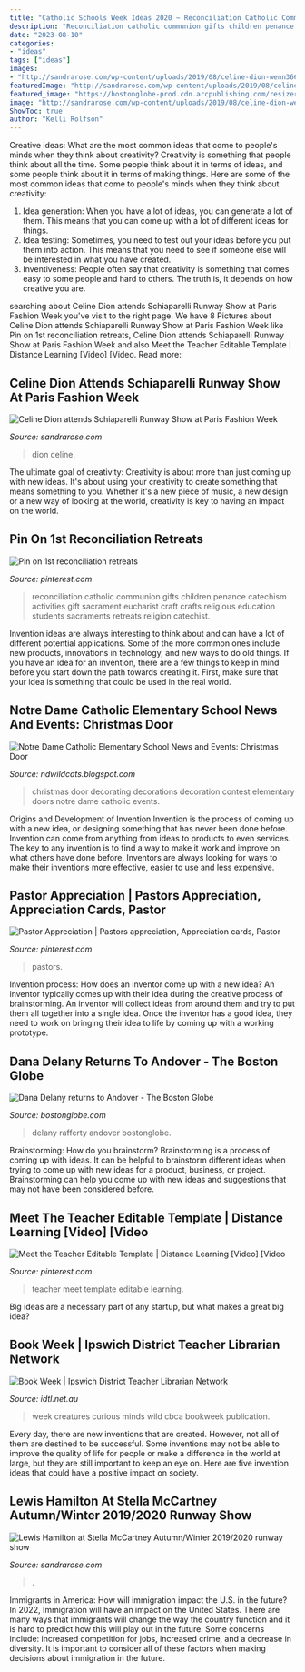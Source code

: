 ```yaml
---
title: "Catholic Schools Week Ideas 2020 ~ Reconciliation Catholic Communion Gifts Children Penance Catechism Activities Gift Sacrament Eucharist Craft Crafts Religious Education Students Sacraments Retreats Religion Catechist"
description: "Reconciliation catholic communion gifts children penance catechism activities gift sacrament eucharist craft crafts religious education students sacraments retreats religion catechist"
date: "2023-08-10"
categories:
- "ideas"
tags: ["ideas"]
images:
- "http://sandrarose.com/wp-content/uploads/2019/08/celine-dion-wenn36662867.jpg"
featuredImage: "http://sandrarose.com/wp-content/uploads/2019/08/celine-dion-wenn36662867.jpg"
featured_image: "https://bostonglobe-prod.cdn.arcpublishing.com/resizer/mL-fZ1eLp9GLQ9oE0uwUsZve4wE=/506x0/arc-anglerfish-arc2-prod-bostonglobe.s3.amazonaws.com/public/3D6APMXVSUI6HO77RJMADOI2LQ.jpg"
image: "http://sandrarose.com/wp-content/uploads/2019/08/celine-dion-wenn36662867.jpg"
ShowToc: true
author: "Kelli Rolfson"
---
```



Creative ideas: What are the most common ideas that come to people's minds when they think about creativity?
Creativity is something that people think about all the time. Some people think about it in terms of ideas, and some people think about it in terms of making things. Here are some of the most common ideas that come to people's minds when they think about creativity: 
1. Idea generation: When you have a lot of ideas, you can generate a lot of them. This means that you can come up with a lot of different ideas for things. 
2. Idea testing: Sometimes, you need to test out your ideas before you put them into action. This means that you need to see if someone else will be interested in what you have created. 
3. Inventiveness: People often say that creativity is something that comes easy to some people and hard to others. The truth is, it depends on how creative you are.

	

		
searching about Celine Dion attends Schiaparelli Runway Show at Paris Fashion Week you've visit to the right page. We have 8 Pictures about Celine Dion attends Schiaparelli Runway Show at Paris Fashion Week like Pin on 1st reconciliation retreats, Celine Dion attends Schiaparelli Runway Show at Paris Fashion Week and also Meet the Teacher Editable Template | Distance Learning [Video] [Video. Read more:
		
    
## Celine Dion Attends Schiaparelli Runway Show At Paris Fashion Week

<img loading=lazy src="http://sandrarose.com/wp-content/uploads/2019/08/celine-dion-wenn36662867.jpg" onerror="this.onerror=null;this.src='https://tse3.mm.bing.net/th?id=OIP.mTHtjOraACmClywkH2KSOQHaLH&amp;pid=15.1';" alt="Celine Dion attends Schiaparelli Runway Show at Paris Fashion Week">

_Source: sandrarose.com_

>dion celine. 

	

The ultimate goal of creativity:
Creativity is about more than just coming up with new ideas. It's about using your creativity to create something that means something to you. Whether it's a new piece of music, a new design or a new way of looking at the world, creativity is key to having an impact on the world.

    
## Pin On 1st Reconciliation Retreats

<img loading=lazy src="https://i.pinimg.com/originals/2e/68/25/2e6825b48aa87cef322a868b95359d4d.jpg" onerror="this.onerror=null;this.src='https://tse3.mm.bing.net/th?id=OIP.qJlyNv2Jufi3NFwGUCbNlAHaJ3&amp;pid=15.1';" alt="Pin on 1st reconciliation retreats">

_Source: pinterest.com_

>reconciliation catholic communion gifts children penance catechism activities gift sacrament eucharist craft crafts religious education students sacraments retreats religion catechist. 

	

Invention ideas are always interesting to think about and can have a lot of different potential applications. Some of the more common ones include new products, innovations in technology, and new ways to do old things. If you have an idea for an invention, there are a few things to keep in mind before you start down the path towards creating it. First, make sure that your idea is something that could be used in the real world.

    
## Notre Dame Catholic Elementary School News And Events: Christmas Door

<img loading=lazy src="http://2.bp.blogspot.com/-bMyzUGdp5FQ/UqDR8FYvbOI/AAAAAAAAA70/MV3PhxRfIUo/s1600/DSCF4822.JPG" onerror="this.onerror=null;this.src='https://tse4.mm.bing.net/th?id=OIP.Ufx9eNOralCtld2AWUAiAwHaJ4&amp;pid=15.1';" alt="Notre Dame Catholic Elementary School News and Events: Christmas Door">

_Source: ndwildcats.blogspot.com_

>christmas door decorating decorations decoration contest elementary doors notre dame catholic events. 

	

Origins and Development of Invention
Invention is the process of coming up with a new idea, or designing something that has never been done before. Invention can come from anything from ideas to products to even services. The key to any invention is to find a way to make it work and improve on what others have done before. Inventors are always looking for ways to make their inventions more effective, easier to use and less expensive.

    
## Pastor Appreciation | Pastors Appreciation, Appreciation Cards, Pastor

<img loading=lazy src="https://i.pinimg.com/736x/8e/9c/11/8e9c11db23a69da44348bc9068556f61--pastor-thoughts.jpg" onerror="this.onerror=null;this.src='https://tse3.mm.bing.net/th?id=OIP.nlZuzuFAjyGhsAAQJAUGugHaJe&amp;pid=15.1';" alt="Pastor Appreciation | Pastors appreciation, Appreciation cards, Pastor">

_Source: pinterest.com_

>pastors. 

	

Invention process: How does an inventor come up with a new idea?
An inventor typically comes up with their idea during the creative process of brainstorming. An inventor will collect ideas from around them and try to put them all together into a single idea. Once the inventor has a good idea, they need to work on bringing their idea to life by coming up with a working prototype.

    
## Dana Delany Returns To Andover - The Boston Globe

<img loading=lazy src="https://bostonglobe-prod.cdn.arcpublishing.com/resizer/mL-fZ1eLp9GLQ9oE0uwUsZve4wE=/506x0/arc-anglerfish-arc2-prod-bostonglobe.s3.amazonaws.com/public/3D6APMXVSUI6HO77RJMADOI2LQ.jpg" onerror="this.onerror=null;this.src='https://tse4.mm.bing.net/th?id=OIP.1Azjtqx2aY7c0f7-iYrpYAHaJ4&amp;pid=15.1';" alt="Dana Delany returns to Andover - The Boston Globe">

_Source: bostonglobe.com_

>delany rafferty andover bostonglobe. 

	

Brainstorming: How do you brainstorm?
Brainstorming is a process of coming up with ideas. It can be helpful to brainstorm different ideas when trying to come up with new ideas for a product, business, or project. Brainstorming can help you come up with new ideas and suggestions that may not have been considered before.

    
## Meet The Teacher Editable Template | Distance Learning [Video] [Video

<img loading=lazy src="https://i.pinimg.com/736x/c9/6d/7f/c96d7fd2841291c0fba0b654fdebbf1b.jpg" onerror="this.onerror=null;this.src='https://tse1.mm.bing.net/th?id=OIP.HEouSJt-IzH1Sp5ts8m9EAHaLH&amp;pid=15.1';" alt="Meet the Teacher Editable Template | Distance Learning [Video] [Video">

_Source: pinterest.com_

>teacher meet template editable learning. 

	

Big ideas are a necessary part of any startup, but what makes a great big idea? 

    
## Book Week | Ipswich District Teacher Librarian Network

<img loading=lazy src="https://idtl.net.au/uploads/book-week/ourpublication/BookWeek-cover-front.jpg" onerror="this.onerror=null;this.src='https://tse2.mm.bing.net/th?id=OIP.gH_KPb1HR4PMnKcGPSzEjQHaKe&amp;pid=15.1';" alt="Book Week | Ipswich District Teacher Librarian Network">

_Source: idtl.net.au_

>week creatures curious minds wild cbca bookweek publication. 

	

Every day, there are new inventions that are created. However, not all of them are destined to be successful. Some inventions may not be able to improve the quality of life for people or make a difference in the world at large, but they are still important to keep an eye on. Here are five invention ideas that could have a positive impact on society.

    
## Lewis Hamilton At Stella McCartney Autumn/Winter 2019/2020 Runway Show

<img loading=lazy src="http://sandrarose.com/wp-content/uploads/2019/03/Lewis-Hamilton-wenn36106731.jpg" onerror="this.onerror=null;this.src='https://tse3.mm.bing.net/th?id=OIP.gSyp6Wn3z9c4P-Ug5MDe_QHaLS&amp;pid=15.1';" alt="Lewis Hamilton at Stella McCartney Autumn/Winter 2019/2020 runway show">

_Source: sandrarose.com_

>. 

	

Immigrants in America: How will immigration impact the U.S. in the future?
In 2022, Immigration will have an impact on the United States. There are many ways that immigrants will change the way the country function and it is hard to predict how this will play out in the future. Some concerns include: increased competition for jobs, increased crime, and a decrease in diversity. It is important to consider all of these factors when making decisions about immigration in the future.


